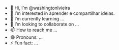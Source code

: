 - 👋 Hi, I’m @washingtonlvieira
- 👀 I’m interested in aprender e compartilhar ideias. 
- 🌱 I’m currently learning ...
- 💞️ I’m looking to collaborate on ...
- 📫 How to reach me ...
- 😄 Pronouns: ...
- ⚡ Fun fact: ...

<!---
DevLps/DevLps is a ✨ special ✨ repository because its `README.md` (this file) appears on your GitHub profile.
You can click the Preview link to take a look at your changes.
--->
